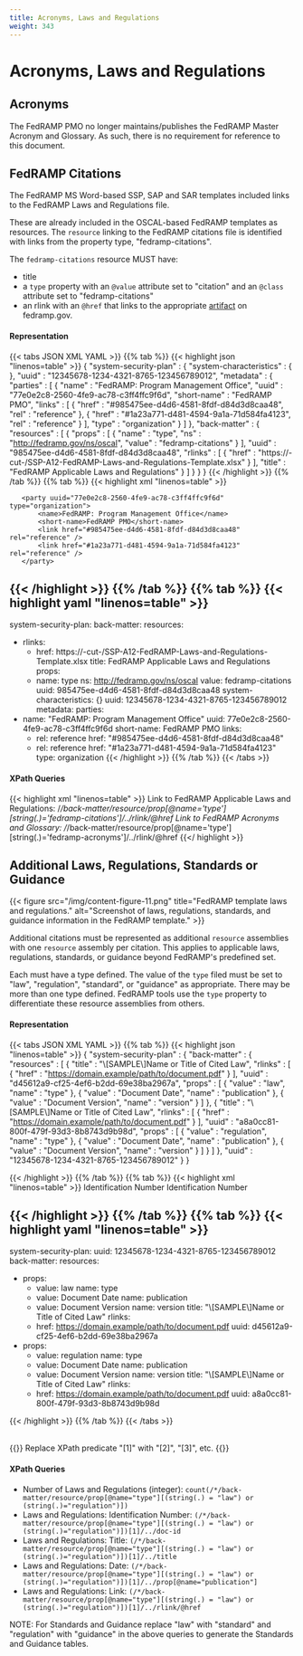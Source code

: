 ```yaml
---
title: Acronyms, Laws and Regulations
weight: 343
---
```

# Acronyms, Laws and Regulations

## Acronyms
The FedRAMP PMO no longer maintains/publishes the FedRAMP Master Acronym and Glossary. As such, there is no requirement for reference to this document.

## FedRAMP Citations

The FedRAMP MS Word-based SSP, SAP and SAR templates included links to the FedRAMP Laws and Regulations file.

These are already included in the OSCAL-based FedRAMP templates as resources. The `resource` linking to the FedRAMP citations file is identified with links from the property type, "fedramp-citations". 

The `fedramp-citations` resource MUST have:
- title
- a `type` property with an `@value` attribute set to "citation" and an `@class` attribute set to "fedramp-citations"
- an rlink with an `@href` that links to the appropriate [artifact](https://www.fedramp.gov/assets/resources/templates/FedRAMP-Laws-Regulations-Standards-and-Guidance-Reference.xlsx) on fedramp.gov. 

#### Representation
{{< tabs JSON XML YAML >}}
{{% tab %}}
{{< highlight json "linenos=table" >}}
{
 "system-security-plan" : {
   "system-characteristics" : { },
   "uuid" : "12345678-1234-4321-8765-123456789012",
   "metadata" : {
     "parties" : [ {
       "name" : "FedRAMP: Program Management Office",
       "uuid" : "77e0e2c8-2560-4fe9-ac78-c3ff4ffc9f6d",
       "short-name" : "FedRAMP PMO",
       "links" : [ {
         "href" : "#985475ee-d4d6-4581-8fdf-d84d3d8caa48",
         "rel" : "reference"
       }, {
         "href" : "#1a23a771-d481-4594-9a1a-71d584fa4123",
         "rel" : "reference"
       } ],
       "type" : "organization"
     } ]
   },
   "back-matter" : {
     "resources" : [ {
       "props" : [ {
         "name" : "type",
         "ns" : "http://fedramp.gov/ns/oscal",
         "value" : "fedramp-citations"
       } ],
       "uuid" : "985475ee-d4d6-4581-8fdf-d84d3d8caa48",
       "rlinks" : [ {
         "href" : "https://-cut-/SSP-A12-FedRAMP-Laws-and-Regulations-Template.xlsx"
       } ],
       "title" : "FedRAMP Applicable Laws and Regulations"
     } ]
   }
 }
}
{{< /highlight >}}
{{% /tab %}}
{{% tab %}}
{{< highlight xml "linenos=table" >}}
<system-security-plan>
   <metadata>
   <!-- cut -->
       <party uuid="77e0e2c8-2560-4fe9-ac78-c3ff4ffc9f6d" type="organization">
           <name>FedRAMP: Program Management Office</name>
           <short-name>FedRAMP PMO</short-name>
           <link href="#985475ee-d4d6-4581-8fdf-d84d3d8caa48" rel="reference" />
           <link href="#1a23a771-d481-4594-9a1a-71d584fa4123" rel="reference" />
       </party>
   </metadata>
   <system-characteristics>
       <!-- cut -->
   </system-characteristics>
   <back-matter>
       <resource uuid="985475ee-d4d6-4581-8fdf-d84d3d8caa48">
           <title>FedRAMP Applicable Laws and Regulations</title>
           <prop ns="http://fedramp.gov/ns/oscal" name="type" value="fedramp-citations"/>
           <rlink href="https://-cut-/SSP-A12-FedRAMP-Laws-and-Regulations-Template.xlsx"/>
       </resource>
   </back-matter>
</system-security-plan>

{{< /highlight >}}
{{% /tab %}}
{{% tab %}}
{{< highlight yaml "linenos=table" >}}
---
system-security-plan:
 back-matter:
   resources:
   - rlinks:
     - href: https://-cut-/SSP-A12-FedRAMP-Laws-and-Regulations-Template.xlsx
     title: FedRAMP Applicable Laws and Regulations
     props:
     - name: type
       ns: http://fedramp.gov/ns/oscal
       value: fedramp-citations
     uuid: 985475ee-d4d6-4581-8fdf-d84d3d8caa48
 system-characteristics: {}
 uuid: 12345678-1234-4321-8765-123456789012
 metadata:
   parties:
   - name: "FedRAMP: Program Management Office"
     uuid: 77e0e2c8-2560-4fe9-ac78-c3ff4ffc9f6d
     short-name: FedRAMP PMO
     links:
     - rel: reference
       href: "#985475ee-d4d6-4581-8fdf-d84d3d8caa48"
     - rel: reference
       href: "#1a23a771-d481-4594-9a1a-71d584fa4123"
     type: organization
{{< /highlight >}}
{{% /tab %}}
{{< /tabs >}}


#### XPath Queries
{{< highlight xml "linenos=table" >}}
Link to FedRAMP Applicable Laws and Regulations:
    /*/back-matter/resource/prop[@name='type'][string(.)='fedramp-citations']/../rlink/@href
Link to FedRAMP Acronyms and Glossary:
    /*/back-matter/resource/prop[@name='type'][string(.)='fedramp-acronyms']/../rlink/@href
{{</ highlight >}}

## Additional Laws, Regulations, Standards or Guidance

{{< figure src="/img/content-figure-11.png" title="FedRAMP template laws and regulations." alt="Screenshot of laws, regulations, standards, and guidance information in the FedRAMP template." >}}

Additional citations must be represented as additional `resource` assemblies with one `resource` assembly per citation. This applies to applicable laws, regulations, standards, or guidance beyond FedRAMP's predefined set.

Each must have a type defined. The value of the `type` filed must be set to "law", "regulation", "standard", or "guidance" as appropriate. There may be more than one type defined. FedRAMP tools use the `type` property to differentiate these resource assemblies from others.

#### Representation
{{< tabs JSON XML YAML >}}
{{% tab %}}
{{< highlight json "linenos=table" >}}
{
 "system-security-plan" : {
   "back-matter" : {
     "resources" : [ {
       "title" : "\\[SAMPLE\\]Name or Title of Cited Law",
       "rlinks" : [ {
         "href" : "https://domain.example/path/to/document.pdf"
       } ],
       "uuid" : "d45612a9-cf25-4ef6-b2dd-69e38ba2967a",
       "props" : [ {
         "value" : "law",
         "name" : "type"
       }, {
         "value" : "Document Date",
         "name" : "publication"
       }, {
         "value" : "Document Version",
         "name" : "version"
       } ]
     }, {
       "title" : "\\[SAMPLE\\]Name or Title of Cited Law",
       "rlinks" : [ {
         "href" : "https://domain.example/path/to/document.pdf"
       } ],
       "uuid" : "a8a0cc81-800f-479f-93d3-8b8743d9b98d",
       "props" : [ {
         "value" : "regulation",
         "name" : "type"
       }, {
         "value" : "Document Date",
         "name" : "publication"
       }, {
         "value" : "Document Version",
         "name" : "version"
       } ]
     } ]
   },
   "uuid" : "12345678-1234-4321-8765-123456789012"
 }
}

{{< /highlight >}}
{{% /tab %}}
{{% tab %}}
{{< highlight xml "linenos=table" >}}
<system-security-plan>
    <back-matter>
       <resource uuid="d45612a9-cf25-4ef6-b2dd-69e38ba2967a">
           <title>[SAMPLE]Name or Title of Cited Law</title>
           <prop name="type" value="law"/>
           <prop name="publication" value="Document Date"/>
           <prop name="version" value="Document Version"/>
           <rlink href="https://domain.example/path/to/document.pdf"> </rlink>
           <doc-id type="doi">Identification Number</doc-id>
       </resource>
       <resource uuid="a8a0cc81-800f-479f-93d3-8b8743d9b98d">
           <title>[SAMPLE]Name or Title of Cited Law</title>
           <prop name="type" value="regulation"/>
           <prop name="publication" value="Document Date"/>
           <prop name="version" value="Document Version"/>
           <rlink href="https://domain.example/path/to/document.pdf"> </rlink>
           <doc-id type="doi">Identification Number</doc-id>
       </resource>
  </back-matter>
</system-security-plan>

{{< /highlight >}}
{{% /tab %}}
{{% tab %}}
{{< highlight yaml "linenos=table" >}}
---
system-security-plan:
 uuid: 12345678-1234-4321-8765-123456789012
 back-matter:
   resources:
   - props:
     - value: law
       name: type
     - value: Document Date
       name: publication
     - value: Document Version
       name: version
     title: "\\[SAMPLE\\]Name or Title of Cited Law"
     rlinks:
     - href: https://domain.example/path/to/document.pdf
     uuid: d45612a9-cf25-4ef6-b2dd-69e38ba2967a
   - props:
     - value: regulation
       name: type
     - value: Document Date
       name: publication
     - value: Document Version
       name: version
     title: "\\[SAMPLE\\]Name or Title of Cited Law"
     rlinks:
     - href: https://domain.example/path/to/document.pdf
     uuid: a8a0cc81-800f-479f-93d3-8b8743d9b98d

{{< /highlight >}}
{{% /tab %}}
{{< /tabs >}}


<br />
{{<callout>}}
Replace XPath predicate "[1]" with "[2]", "[3]", etc.
{{</callout>}}

#### XPath Queries

- Number of Laws and Regulations (integer): `count(/*/back-matter/resource/prop[@name="type"][(string(.) = "law") or (string(.)="regulation")])`
- Laws and Regulations: Identification Number: `(/*/back-matter/resource/prop[@name="type"][(string(.) = "law") or (string(.)="regulation")])[1]/../doc-id`
- Laws and Regulations: Title: `(/*/back-matter/resource/prop[@name="type"][(string(.) = "law") or (string(.)="regulation")])[1]/../title`
- Laws and Regulations: Date: `(/*/back-matter/resource/prop[@name="type"][(string(.) = "law") or (string(.)="regulation")])[1]/../prop[@name="publication"]`
- Laws and Regulations: Link: `(/*/back-matter/resource/prop[@name="type"][(string(.) = "law") or (string(.)="regulation")])[1]/../rlink/@href`

NOTE: For Standards and Guidance replace "law" with "standard" and "regulation" with "guidance" in the above queries to generate the Standards and Guidance tables.

